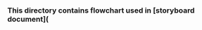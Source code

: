 ### This directory contains flowchart used in [storyboard document](<br> 
<a href="https://github.com/deveducode/Calorimetry-using-Bomb-Calorimeter-EdusimVirtual-RECK-/commit/861e4e3ae1baba89f7c18447a0deea466eec7e7e"></a>

